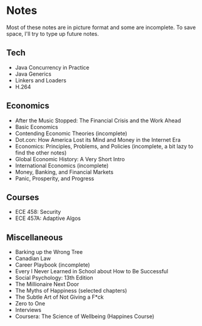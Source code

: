 # Notes

Most of these notes are in picture format and some are incomplete. To save space, I'll try to type up future notes. 

## Tech
- Java Concurrency in Practice
- Java Generics
- Linkers and Loaders
- H.264

## Economics
- After the Music Stopped: The Financial Crisis and the Work Ahead
- Basic Economics
- Contending Economic Theories (incomplete)
- Dot.con: How America Lost its Mind and Money in the Internet Era
- Economics: Principles, Problems, and Policies (incomplete, a bit lazy to find the other notes)
- Global Economic History: A Very Short Intro
- International Economics (incomplete)
- Money, Banking, and Financial Markets
- Panic, Prosperity, and Progress

## Courses
- ECE 458: Security
- ECE 457A: Adaptive Algos

## Miscellaneous
- Barking up the Wrong Tree
- Canadian Law
- Career Playbook (incomplete)
- Every I Never Learned in School about How to Be Successful
- Social Psychology: 13th Edition
- The Millionaire Next Door
- The Myths of Happiness (selected chapters)
- The Subtle Art of Not Giving a F*ck
- Zero to One
- Interviews
- Coursera: The Science of Wellbeing (Happines Course)